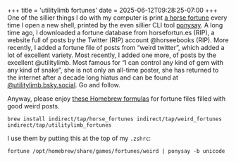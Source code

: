 +++
title = 'utilitylimb fortunes'
date = 2025-06-12T09:28:25-07:00
+++
One of the sillier things I do with my computer is print [a horse fortune](https://mylittlehorseebooks.tumblr.com/) every time I open a new shell, printed by the even sillier CLI tool [ponysay](https://github.com/erkin/ponysay). A long time ago, I downloaded a fortune database from horsefortun.es (RIP), a website full of posts by the Twitter (RIP) account @horseebooks (RIP). More recently, I added a fortune file of posts from “weird twitter”, which added a lot of excellent variety. Most recently, I added one more, of posts by the excellent @utilitylimb. Most famous for “I can control any kind of gem with any kind of snake”, she is not only an all-time poster, she has returned to the internet after a decade long hiatus and can be found at [@utilitylimb.bsky.social](https://bsky.app/profile/utilitylimb.bsky.social). Go and follow.

Anyway, please enjoy [these Homebrew formulas](https://github.com/indirect/homebrew-tap/tree/master/Formula) for fortune files filled with good weird posts.

	brew install indirect/tap/horse_fortunes indirect/tap/weird_fortunes indirect/tap/utilitylimb_fortunes

I use them by putting this at the top of my `.zshrc`:

	fortune /opt/homebrew/share/games/fortunes/weird | ponysay -b unicode

